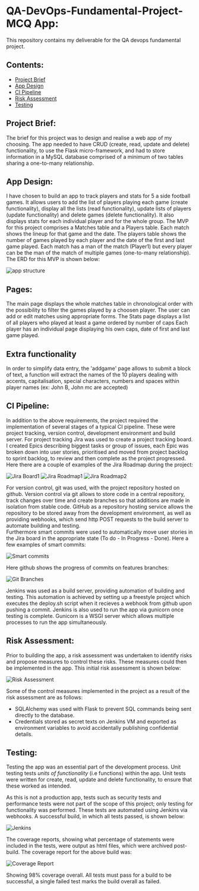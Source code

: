 # QA-DevOps-Fundamental-Project- MCQ App:  
This repository contains my deliverable for the QA devops fundamental project.

## Contents:
* [Project Brief](#Project-Brief)  
* [App Design](#App-Design)
* [CI Pipeline](#CI-Pipeline)  
* [Risk Assessment](#Risk-Assessment)
* [Testing](#Testing)


## Project Brief:  
The brief for this project was to design and realise a web app of my choosing. The app needed to have CRUD (create, read, update and delete) functionality, to use the Flask micro-framework, and had to store information in a MySQL database comprised of a minimum of two tables sharing a one-to-many relationship. 

## App Design:
I have chosen to build an app to track players and stats for 5 a side football games.
It allows users to add the list of players playing each game (create functionality), display all the lists (read functionality), update lists of players (update functionality) and delete games (delete functionality).
It also displays stats for each individual player and for the whole group.
The MVP for this project comprises a Matches table and a Players table.
Each match shows the lineup for that game and the date.
The players table shows the number of games played by each player and the date of the first and last game played.
Each match has a man of the match (Player1) but every player can be the man of the match of multiple games (one-to-many relationship).
The ERD for this MVP is shown below:

![app structure](https://github.com/fabriziodea/fabproj1/blob/master/Images/ERD.png)


## Pages:
The main page displays the whole matches table in chronological order with the possibility to filter the games played by a choosen player.
The user can add or edit matches using appropriate forms.
The Stats page displays a list of all players who played at least a game ordered by number of caps
Each player has an individual page displaying his own caps, date of first and last game played.


## Extra functionality
In order to simplify data entry, the 'addgame' page allows to submit a block of text, a function will extract the names of the 10 players dealing with accents, capitalisation, special characters, numbers and spaces within player names (ex: John B, John mc are accepted)

## CI Pipeline:  
In addition to the above requirements, the project required the implementation of several stages of a typical CI pipeline. These were project tracking, version control, development environment and build server. For project tracking Jira was used to create a project tracking board. I created Epics describing biggest tasks or group of issues, each Epic was broken down into user stories, prioritised and moved from project backlog to sprint backlog, to review and then complete as the project progressed. Here there are a couple of examples of the Jira Roadmap during the project:

![Jira Board1](https://github.com/fabriziodea/fabproj1/blob/master/Images/Jira%20Board.png)
![Jira Roadmap1](https://github.com/fabriziodea/fabproj1/blob/master/Images/Jira%20Roadmap1.png)
![Jira Roadmap2](https://github.com/fabriziodea/fabproj1/blob/master/Images/Jira%20Roadmap2.png)


For version control, git was used, with the project repository hosted on github. Version control via git allows to store code in a central repository, track changes over time and create branches so that additions are made in isolation from stable code. GitHub as a repository hosting service allows the repository to be stored away from the development environment, as well as providing webhooks, which send http POST requests to the build server to automate building and testing.  
Furthermore smart commits were used to automatically move user stories in the Jira board in the appropriate state (To do - In Progress - Done). Here a few examples of smart commits:

![Smart commits](https://github.com/fabriziodea/fabproj1/blob/master/Images/Smart%20Commits.png)

Here github shows the progress of commits on features branches:

![Git Branches](https://github.com/fabriziodea/fabproj1/blob/master/Images/Branches%202.png)

Jenkins was used as a build server, providing automation of building and testing. This automation is achieved by setting up a freestyle project which executes the deploy.sh script when it recieves a webhook from github upon pushing a commit. Jenkins is also used to run the app via gunicorn once testing is complete. Gunicorn is a WSGI server which allows multiple processes to run the app simultaneously.


## Risk Assessment:
Prior to building the app, a risk assessment was undertaken to identify risks and propose measures to control these risks. These measures could then be implemented in the app. This initial risk assessment is shown below:   

![Risk Assessment](https://github.com/fabriziodea/fabproj1/blob/master/Images/RiskAssessment.png)


Some of the control measures implemented in the project as a result of the risk assessment are as follows:  
* SQLAlchemy was used with Flask to prevent SQL commands being sent directly to the database.  
* Credentials stored as secret texts on Jenkins VM and exported as environment variables to avoid accidentally publishing confidential details.  

## Testing:  
Testing the app was an essential part of the development process. Unit testing tests _units of functionality_ (i.e functions) within the app. Unit tests were written for create, read, update and delete functionality, to ensure that these worked as intended.

As this is not a production app, tests such as security tests and performance tests were not part of the scope of this project; only testing for functionality was performed. These tests are automated using Jenkins via webhooks. A successful build, in which all tests passed, is shown below:  

![Jenkins](https://github.com/fabriziodea/fabproj1/blob/master/Images/Jenkins1511.png)

The coverage reports, showing what percentage of statements were included in the tests, were output as html files, which were archived post-build. The coverage report for the above build was:  

![Coverage Report](https://github.com/fabriziodea/fabproj1/blob/master/Images/CovReport1511.png)

Showing 98% coverage overall. All tests must pass for a build to be successful, a single failed test marks the build overall as failed.
